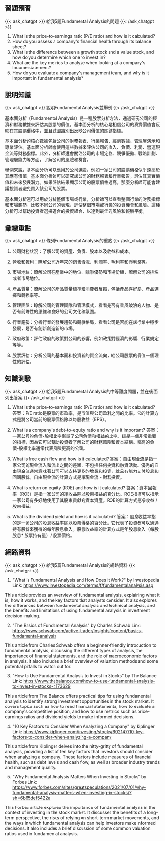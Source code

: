## 習題預習
{{< ask_chatgpt >}}
給我5題Fundamental Analysis的問題
{{< /ask_chatgpt >}}



1. What is the price-to-earnings ratio (P/E ratio) and how is it calculated? 
2. How do you assess a company's financial health through its balance sheet? 
3. What is the difference between a growth stock and a value stock, and how do you determine which one to invest in? 
4. What are the key metrics to analyze when looking at a company's income statement? 
5. How do you evaluate a company's management team, and why is it important in fundamental analysis?   

## 說明知識
{{< ask_chatgpt >}}
說明Fundamental Analysis並舉例
{{< /ask_chatgpt >}}



基本面分析（Fundamental Analysis）是一種股票分析方法，通過研究公司的經濟和財務數據來評估其股票的價值。基本面分析的核心是相信公司的真實價值會反映在其股票價格中，並且試圖識別出反映公司價值的關鍵指標。

基本面分析的核心數據包括公司的財務報表、行業報告、經濟數據、管理層演示和專業評估。基本面分析師會使用這些數據來評估公司的收入、負債、利潤、營運現金流等財務指標。此外，分析師還會關注公司的市場定位、競爭優勢、戰略計劃、管理層能力等方面，了解公司的風險和機會。

舉例來說，基本面分析可以應用於公司選股，例如一家公司的股票價格似乎遠高於其應有價值，基本面分析師可以研究該公司的財務報表和行業報告，評估其真實價值和未來發展潛力。如果評估結果顯示公司的股票價格過高，那麼分析師可能會建議投資者避免買入該公司的股票。

基本面分析還可以用於分析整個市場或行業，分析師可以查看整個行業的財務指標和市場趨勢，比較不同公司的表現，評估整個市場或行業的投資機會和風險。這種分析可以幫助投資者選擇適合的投資組合，以達到最佳的風險和報酬平衡。   

## 彙總重點
{{< ask_chatgpt >}}
條列Fundamental Analysis的重點
{{< /ask_chatgpt >}}



1. 公司財務狀況：了解公司的資產、負債、股本以及收益和成本。

2. 營收和獲利：瞭解公司近年來的銷售情況、利潤率、毛利率和淨利潤等。

3. 市場地位：瞭解公司在產業中的地位、競爭優勢和市場份額，瞭解公司的排名或者市場地位。

4. 產品質量：瞭解公司的產品質量標準和消費者反饋，包括產品喜好度、產品選擇和轉換率等。

5. 管理團隊：瞭解公司的管理團隊和管理模式，看看是否有乘風破浪的人物、是否有前瞻性的思維和良好的公司文化和氛圍。

6. 行業趨勢：分析行業的發展趨勢和競爭格局，看看公司是否能在該行業中穩步發展，是否有創新創造新的市場。

7. 政府政策：評估政府的政策對公司的影響，例如政策對經濟的影響、行業規定等等。

8. 股票評估：分析公司的基本面和投資者的資金流向，給公司股票的價值一個理性的評估。   

## 知識測驗
{{< ask_chatgpt >}}
給我5題Fundamental Analysis的中等難度問題，並在後面列出答案
{{< /ask_chatgpt >}}



1. What is the price-to-earnings ratio (P/E ratio) and how is it calculated?
答案：P/E ratio是股票的市盈率，是市值與公司盈利之間的比率。它的計算方式是將公司當前的股票價格除以每股收益（EPS）。

2. What is a company's debt-to-equity ratio and why is it important?
答案：一家公司的負債-股權比率衡量了公司負債和權益的比率。這是一個非常重要的指標，因為它可以幫助投資者了解公司的財務風險和資本結構。較高的負債-股權比率通常代表風險更高的公司。

3. What is free cash flow and how is it calculated?
答案：自由現金流是指一家公司的現金流入和流出之間的差額，不包括任何投資和融資活動。優秀的自由現金流通常意味著公司可以支持更多的增長和投資，並且有能力支付股息和回購股份。自由現金流的計算方式是凈現金流 - 財務投資。

4. What is return on equity (ROE) and how is it calculated?
答案：資本回報率（ROE）是指一家公司的凈收益除以股東權益的百分比。ROE指標可以指示一家公司有多好地使用了其股東貢獻的資本資產。ROE的計算方式是凈收益 / 股東權益。

5. What is the dividend yield and how is it calculated?
答案：股息收益率指的是一家公司的股息收益率除以股票價格的百分比。它代表了投資者可以通過持有股份來獲得的每年股息收入。股息收益率的計算方式是年股息收入（每股股息* 股票持有量）/ 股票價格。   

## 網路資料
{{< ask_chatgpt >}}
給我5篇Fundamental Analysis的網路資料
{{< /ask_chatgpt >}}



1. "What is Fundamental Analysis and How Does it Work?" by Investopedia
Link: https://www.investopedia.com/terms/f/fundamentalanalysis.asp

This article provides an overview of fundamental analysis, explaining what it is, how it works, and the key factors that analysts consider. It also explores the differences between fundamental analysis and technical analysis, and the benefits and limitations of using fundamental analysis in investment decision-making.

2. "The Basics of Fundamental Analysis" by Charles Schwab
Link: https://www.schwab.com/active-trader/insights/content/basics-fundamental-analysis

This article from Charles Schwab offers a beginner-friendly introduction to fundamental analysis, discussing the different types of analysis, the importance of financial statements, and the role of macroeconomic factors in analysis. It also includes a brief overview of valuation methods and some potential pitfalls to watch out for.

3. "How to Use Fundamental Analysis to Invest in Stocks" by The Balance
Link: https://www.thebalance.com/how-to-use-fundamental-analysis-to-invest-in-stocks-4173629

This article from The Balance offers practical tips for using fundamental analysis to identify strong investment opportunities in the stock market. It covers topics such as how to read financial statements, how to evaluate a company's competitive position, and how to use metrics such as price-earnings ratios and dividend yields to make informed decisions.

4. "10 Key Factors to Consider When Analyzing a Company" by Kiplinger
Link: https://www.kiplinger.com/investing/stocks/602147/10-key-factors-to-consider-when-analyzing-a-company

This article from Kiplinger delves into the nitty-gritty of fundamental analysis, providing a list of ten key factors that investors should consider when analyzing a company. These factors include measures of financial health, such as debt levels and cash flow, as well as broader industry trends and management quality.

5. "Why Fundamental Analysis Matters When Investing in Stocks" by Forbes
Link: https://www.forbes.com/sites/greatspeculations/2021/07/01/why-fundamental-analysis-matters-when-investing-in-stocks/?sh=6b65def5422a

This Forbes article explores the importance of fundamental analysis in the context of investing in the stock market. It discusses the benefits of a long-term perspective, the risks of relying on short-term market movements, and the ways in which fundamental analysis can help investors make informed decisions. It also includes a brief discussion of some common valuation ratios used in fundamental analysis.   

